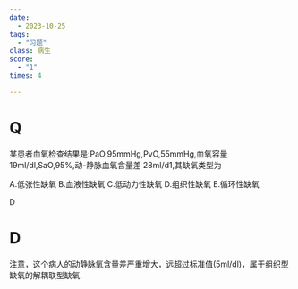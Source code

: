 ```yaml
---
date:
  - 2023-10-25
tags:
  - "习题"
class: 病生
score:
  - "1"
times: 4

---
```



# Q
某患者血氧检查结果是:PaO,95mmHg,PvO,55mmHg,血氧容量 19ml/dl,SaO,95%,动-静脉血氧含量差 28ml/d1,其缺氧类型为

A.低张性缺氧
B.血液性缺氧
C.低动力性缺氧
D.组织性缺氧
E.循环性缺氧



D





# D
注意，这个病人的动静脉氧含量差严重增大，远超过标准值(5ml/dl)，属于组织型缺氧的解耦联型缺氧